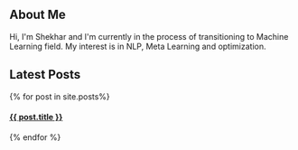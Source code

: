 ## About Me

Hi, I'm Shekhar and I'm currently in the process of transitioning to Machine Learning field. My interest is in NLP, Meta Learning and optimization.


<h2>Latest Posts</h2>

{% for post in site.posts%}
  <h4><a href="{{ post.url }}">{{ post.title }}</a></h4>
{% endfor %}